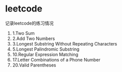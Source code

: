 # leetcode

记录leetcode的练习情况

 1. 1.Two Sum
 2. 2.Add Two Numbers
 3. 3.Longest Substring Without Repeating Characters
 4. 5.Longest Palindromic Substring
 5. 10.Regular Expression Matching
 6. 17.Letter Combinations of a Phone Number
 7. 20.Valid Parentheses